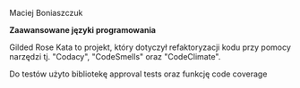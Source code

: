 Maciej Boniaszczuk

**Zaawansowane języki programowania**

Gilded Rose Kata to projekt, który dotyczył refaktoryzacji kodu przy pomocy narzędzi tj. "Codacy", "CodeSmells" oraz "CodeClimate".

Do testów użyto bibliotekę approval tests oraz funkcję code coverage

